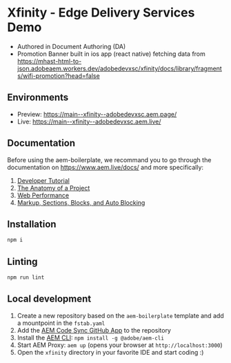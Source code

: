 # Xfinity - Edge Delivery Services Demo
- Authored in Document Authoring (DA)
- Promotion Banner built in ios app (react native) fetching data from https://mhast-html-to-json.adobeaem.workers.dev/adobedevxsc/xfinity/docs/library/fragments/wifi-promotion?head=false

## Environments
- Preview: https://main--xfinity--adobedevxsc.aem.page/
- Live: https://main--xfinity--adobedevxsc.aem.live/

## Documentation

Before using the aem-boilerplate, we recommand you to go through the documentation on https://www.aem.live/docs/ and more specifically:
1. [Developer Tutorial](https://www.aem.live/developer/tutorial)
2. [The Anatomy of a Project](https://www.aem.live/developer/anatomy-of-a-project)
3. [Web Performance](https://www.aem.live/developer/keeping-it-100)
4. [Markup, Sections, Blocks, and Auto Blocking](https://www.aem.live/developer/markup-sections-blocks)

## Installation

```sh
npm i
```

## Linting

```sh
npm run lint
```

## Local development

1. Create a new repository based on the `aem-boilerplate` template and add a mountpoint in the `fstab.yaml`
1. Add the [AEM Code Sync GitHub App](https://github.com/apps/aem-code-sync) to the repository
1. Install the [AEM CLI](https://github.com/adobe/helix-cli): `npm install -g @adobe/aem-cli`
1. Start AEM Proxy: `aem up` (opens your browser at `http://localhost:3000`)
1. Open the `xfinity` directory in your favorite IDE and start coding :)


